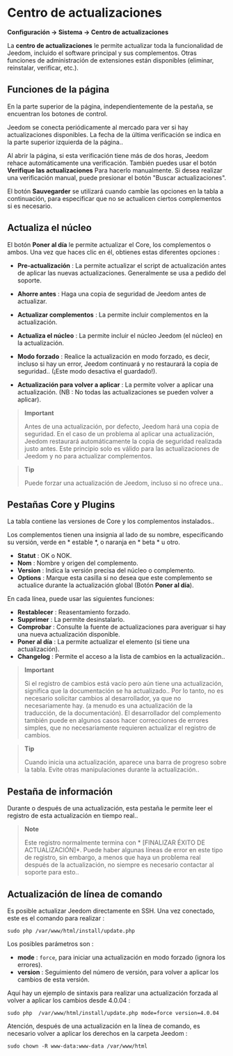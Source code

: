 # Centro de actualizaciones
**Configuración → Sistema → Centro de actualizaciones**


La **centro de actualizaciones** le permite actualizar toda la funcionalidad de Jeedom, incluido el software principal y sus complementos.
Otras funciones de administración de extensiones están disponibles (eliminar, reinstalar, verificar, etc.).


## Funciones de la página

En la parte superior de la página, independientemente de la pestaña, se encuentran los botones de control.

Jeedom se conecta periódicamente al mercado para ver si hay actualizaciones disponibles. La fecha de la última verificación se indica en la parte superior izquierda de la página..

Al abrir la página, si esta verificación tiene más de dos horas, Jeedom rehace automáticamente una verificación.
También puedes usar el botón **Verifique las actualizaciones** Para hacerlo manualmente.
Si desea realizar una verificación manual, puede presionar el botón "Buscar actualizaciones".

El botón **Sauvegarder** se utilizará cuando cambie las opciones en la tabla a continuación, para especificar que no se actualicen ciertos complementos si es necesario.

## Actualiza el núcleo

El botón **Poner al día** le permite actualizar el Core, los complementos o ambos.
Una vez que haces clic en él, obtienes estas diferentes opciones :
- **Pre-actualización** : La permite actualizar el script de actualización antes de aplicar las nuevas actualizaciones. Generalmente se usa a pedido del soporte.
- **Ahorre antes** : Haga una copia de seguridad de Jeedom antes de actualizar.
- **Actualizar complementos** : La permite incluir complementos en la actualización.
- **Actualiza el núcleo** : La permite incluir el núcleo Jeedom (el núcleo) en la actualización.

- **Modo forzado** : Realice la actualización en modo forzado, es decir, incluso si hay un error, Jeedom continuará y no restaurará la copia de seguridad.. (¡Este modo desactiva el guardado!).
- **Actualización para volver a aplicar** : La permite volver a aplicar una actualización. (NB : No todas las actualizaciones se pueden volver a aplicar).

> **Important**
>
> Antes de una actualización, por defecto, Jeedom hará una copia de seguridad. En el caso de un problema al aplicar una actualización, Jeedom restaurará automáticamente la copia de seguridad realizada justo antes. Este principio solo es válido para las actualizaciones de Jeedom y no para actualizar complementos.

> **Tip**
>
> Puede forzar una actualización de Jeedom, incluso si no ofrece una..

## Pestañas Core y Plugins

La tabla contiene las versiones de Core y los complementos instalados..

Los complementos tienen una insignia al lado de su nombre, especificando su versión, verde en * estable *, o naranja en * beta * u otro.

- **Statut** : OK o NOK.
- **Nom** : Nombre y origen del complemento.
- **Version** : Indica la versión precisa del núcleo o complemento.
- **Options** : Marque esta casilla si no desea que este complemento se actualice durante la actualización global (Botón **Poner al día**).

En cada línea, puede usar las siguientes funciones:

- **Restablecer** : Reasentamiento forzado.
- **Supprimer** : La permite desinstalarlo.
- **Comprobar** : Consulte la fuente de actualizaciones para averiguar si hay una nueva actualización disponible.
- **Poner al día** : La permite actualizar el elemento (si tiene una actualización).
- **Changelog** : Permite el acceso a la lista de cambios en la actualización..

> **Important**
>
> Si el registro de cambios está vacío pero aún tiene una actualización, significa que la documentación se ha actualizado.. Por lo tanto, no es necesario solicitar cambios al desarrollador, ya que no necesariamente hay. (a menudo es una actualización de la traducción, de la documentación).
> El desarrollador del complemento también puede en algunos casos hacer correcciones de errores simples, que no necesariamente requieren actualizar el registro de cambios.

> **Tip**
>
> Cuando inicia una actualización, aparece una barra de progreso sobre la tabla. Evite otras manipulaciones durante la actualización..

## Pestaña de información

Durante o después de una actualización, esta pestaña le permite leer el registro de esta actualización en tiempo real..

> **Note**
>
> Este registro normalmente termina con * [FINALIZAR ÉXITO DE ACTUALIZACIÓN]*. Puede haber algunas líneas de error en este tipo de registro, sin embargo, a menos que haya un problema real después de la actualización, no siempre es necesario contactar al soporte para esto..

## Actualización de línea de comando

Es posible actualizar Jeedom directamente en SSH.
Una vez conectado, este es el comando para realizar :

``````sudo php /var/www/html/install/update.php``````

Los posibles parámetros son :

- **mode** : ``force``, para iniciar una actualización en modo forzado (ignora los errores).
- **version** : Seguimiento del número de versión, para volver a aplicar los cambios de esta versión.

Aquí hay un ejemplo de sintaxis para realizar una actualización forzada al volver a aplicar los cambios desde 4.0.04 :

``````sudo php  /var/www/html/install/update.php mode=force version=4.0.04``````

Atención, después de una actualización en la línea de comando, es necesario volver a aplicar los derechos en la carpeta Jeedom :

``````sudo chown -R www-data:www-data /var/www/html``````
